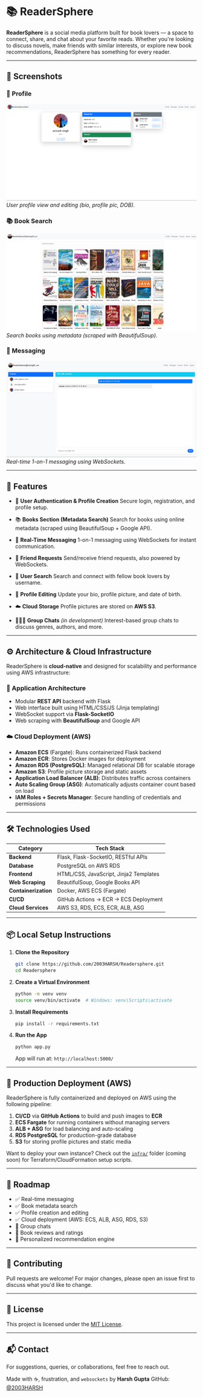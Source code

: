 # 📚 ReaderSphere

**ReaderSphere** is a social media platform built for book lovers — a space to connect, share, and chat about your favorite reads. Whether you're looking to discuss novels, make friends with similar interests, or explore new book recommendations, ReaderSphere has something for every reader.

---

## 📸 Screenshots

### 🔐 Profile

![Profile Page](artifacts/1.png)
*User profile view and editing (bio, profile pic, DOB).*

### 📚 Book Search

![Book Search](artifacts/3.png)
*Search books using metadata (scraped with BeautifulSoup).*

### 💬 Messaging

![Chat Interface](artifacts/2.png)
*Real-time 1-on-1 messaging using WebSockets.*

---

## 🌟 Features

* 👤 **User Authentication & Profile Creation**
  Secure login, registration, and profile setup.

* 📚 **Books Section (Metadata Search)**
  Search for books using online metadata (scraped using BeautifulSoup + Google API).

* 💬 **Real-Time Messaging**
  1-on-1 messaging using WebSockets for instant communication.

* 🤝 **Friend Requests**
  Send/receive friend requests, also powered by WebSockets.

* 🔎 **User Search**
  Search and connect with fellow book lovers by username.

* 📝 **Profile Editing**
  Update your bio, profile picture, and date of birth.

* ☁️ **Cloud Storage**
  Profile pictures are stored on **AWS S3**.

* 🧑‍🤝‍🧑 **Group Chats** *(in development)*
  Interest-based group chats to discuss genres, authors, and more.

---

## ⚙️ Architecture & Cloud Infrastructure

ReaderSphere is **cloud-native** and designed for scalability and performance using AWS infrastructure:

### 🧱 Application Architecture

* Modular **REST API** backend with Flask
* Web interface built using HTML/CSS/JS (Jinja templating)
* WebSocket support via **Flask-SocketIO**
* Web scraping with **BeautifulSoup** and Google API

### ☁️ Cloud Deployment (AWS)

* **Amazon ECS** (Fargate): Runs containerized Flask backend
* **Amazon ECR**: Stores Docker images for deployment
* **Amazon RDS (PostgreSQL)**: Managed relational DB for scalable storage
* **Amazon S3**: Profile picture storage and static assets
* **Application Load Balancer (ALB)**: Distributes traffic across containers
* **Auto Scaling Group (ASG)**: Automatically adjusts container count based on load
* **IAM Roles + Secrets Manager**: Secure handling of credentials and permissions

---

## 🛠️ Technologies Used

| Category             | Tech Stack                             |
| -------------------- | -------------------------------------- |
| **Backend**          | Flask, Flask-SocketIO, RESTful APIs    |
| **Database**         | PostgreSQL on AWS RDS  |
| **Frontend**         | HTML/CSS, JavaScript, Jinja2 Templates |
| **Web Scraping**     | BeautifulSoup, Google Books API        |
| **Containerization** | Docker, AWS ECS (Fargate)              |
| **CI/CD**            | GitHub Actions → ECR → ECS Deployment  |
| **Cloud Services**   | AWS S3, RDS, ECS, ECR, ALB, ASG        |

---

## 📦 Local Setup Instructions

1. **Clone the Repository**

   ```bash
   git clone https://github.com/2003HARSH/Readersphere.git
   cd Readersphere
   ```

2. **Create a Virtual Environment**

   ```bash
   python -m venv venv
   source venv/bin/activate  # Windows: venv\Scripts\activate
   ```

3. **Install Requirements**

   ```bash
   pip install -r requirements.txt
   ```

4. **Run the App**

   ```bash
   python app.py
   ```

   App will run at: `http://localhost:5000/`

---

## 🚀 Production Deployment (AWS)

ReaderSphere is fully containerized and deployed on AWS using the following pipeline:

1. **CI/CD** via **GitHub Actions** to build and push images to **ECR**
2. **ECS Fargate** for running containers without managing servers
3. **ALB + ASG** for load balancing and auto-scaling
4. **RDS PostgreSQL** for production-grade database
5. **S3** for storing profile pictures and static media

Want to deploy your own instance? Check out the [`infra/`](infra/) folder (coming soon) for Terraform/CloudFormation setup scripts.

---

## 📌 Roadmap

* ✅ Real-time messaging
* ✅ Book metadata search
* ✅ Profile creation and editing
* ✅ Cloud deployment (AWS: ECS, ALB, ASG, RDS, S3)
* 🚧 Group chats
* 🚧 Book reviews and ratings
* 🚧 Personalized recommendation engine

---

## 🤝 Contributing

Pull requests are welcome! For major changes, please open an issue first to discuss what you'd like to change.

---

## 📄 License

This project is licensed under the [MIT License](LICENSE).

---

## 📬 Contact

For suggestions, queries, or collaborations, feel free to reach out.

Made with ☕, frustration, and `websockets` by **Harsh Gupta**
GitHub: [@2003HARSH](https://github.com/2003HARSH)
